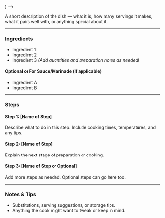 <!--title:🍽️ RECIPE NAME-->

<!-- You can add an image if you upload a file to /static/ and reference it as follows (Exluding the <!-- -->) -->
<!-- ![](/static/recipe_image.jpg) -->

A short description of the dish — what it is, how many servings it makes, what it pairs well with, or anything special about it.

---

### Ingredients
- Ingredient 1
- Ingredient 2
- Ingredient 3
*(Add quantities and preparation notes as needed)*

#### Optional or For Sauce/Marinade (if applicable)
- Ingredient A
- Ingredient B

---

### Steps

#### Step 1: [Name of Step]
Describe what to do in this step. Include cooking times, temperatures, and any tips.

#### Step 2: [Name of Step]
Explain the next stage of preparation or cooking.

#### Step 3: [Name of Step or Optional]
Add more steps as needed. Optional steps can go here too.

---

### Notes & Tips
- Substitutions, serving suggestions, or storage tips.
- Anything the cook might want to tweak or keep in mind.
